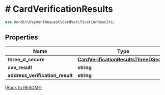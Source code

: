 # # CardVerificationResults


```php
use Xendit\PaymentRequest\CardVerificationResults;
```

## Properties

Name | Type | Description | Examples | Notes
------------ | ------------- | ------------- | ------------- | ------------- 
**three_d_secure** | [**CardVerificationResultsThreeDSecure**](CardVerificationResultsThreeDSecure.md) |  | null |  [optional]
**cvv_result** | **string** |  | null |  [optional]
**address_verification_result** | **string** |  | null |  [optional]

[[Back to README]](../../README.md)
